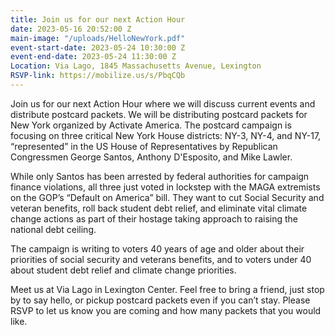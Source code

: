 ```yaml
---
title: Join us for our next Action Hour
date: 2023-05-16 20:52:00 Z
main-image: "/uploads/HelloNewYork.pdf"
event-start-date: 2023-05-24 10:30:00 Z
event-end-date: 2023-05-24 11:30:00 Z
Location: Via Lago, 1845 Massachusetts Avenue, Lexington
RSVP-link: https://mobilize.us/s/PbqCQb
---
```


Join us for our next Action Hour where we will discuss current events and distribute postcard packets. We will be distributing postcard packets for New York organized by Activate America. The postcard campaign is focusing on three critical New York House districts: NY-3, NY-4, and NY-17, “represented” in the US House of Representatives by Republican Congressmen George Santos, Anthony D'Esposito, and Mike Lawler.

While only Santos has been arrested by federal authorities for campaign finance violations, all three just voted in lockstep with the MAGA extremists on the GOP’s “Default on America” bill. They want to cut Social Security and veteran benefits, roll back student debt relief, and eliminate vital climate change actions as part of their  hostage taking approach to raising the national debt ceiling.

The campaign is writing to voters 40 years of age and older about their priorities of social security and veterans benefits, and to voters under 40 about student debt relief and climate change priorities.

Meet us at Via Lago in Lexington Center. Feel free to bring a friend, just stop by to say hello, or pickup postcard packets even if you can’t stay. Please RSVP to let us know you are coming and how many packets that you would like. 